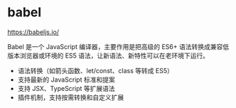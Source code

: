 # babel

<https://babeljs.io/>

Babel 是一个 JavaScript 编译器，主要作用是把高级的 ES6+ 语法转换成兼容低版本浏览器或环境的 ES5 语法，让新语法、新特性可以在老环境下运行。

- 语法转换（如箭头函数、let/const、class 等转成 ES5）
- 支持最新的 JavaScript 标准和提案
- 支持 JSX、TypeScript 等扩展语法
- 插件机制，支持按需转换和自定义扩展
